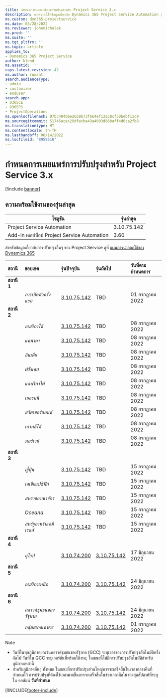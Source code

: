 ```yaml
---
title: กำหนดการเผยแพร่การปรับปรุงสำหรับ Project Service 3.x
description: บทความนี้ให้ข้อมูลเกี่ยวกับ Dynamics 365 Project Service Automation รุ่นที่มีอยู่และรุ่นที่กำลังจะเผยแพร่
ms.custom: dyn365-projectservice
ms.date: 03/28/2022
ms.reviewer: johnmichalak
ms.prod: ''
ms.suite: ''
ms.tgt_pltfrm: ''
ms.topic: article
applies_to:
- Dynamics 365 Project Service
author: kfend
ms.assetid: ''
caps.latest.revision: 42
ms.author: rumant
search.audienceType:
- admin
- customizer
- enduser
search.app:
- D365CE
- D365PS
- ProjectOperations
ms.openlocfilehash: 07bc494d6e2650673f664ef13a38cf50bebf11c9
ms.sourcegitcommit: 51745acac29dfacba43a4003d86baff4d6ca2fb8
ms.translationtype: HT
ms.contentlocale: th-TH
ms.lasthandoff: 06/14/2022
ms.locfileid: "8959516"
---
```

# <a name="update-release-schedule-for-project-service-3x"></a>กำหนดการเผยแพร่การปรับปรุงสำหรับ Project Service 3.x

[!include [banner](../includes/psa-now-project-operations.md)]

## <a name="latest-version-availability"></a>ความพร้อมใช้งานของรุ่นล่าสุด

| โซลูชัน  | รุ่นล่าสุด |
|-------|----|
| Project Service Automation    | 3.10.75.142 |
| Add-in เดสก์ท็อป Project Service Automation                | 3.60          |

สำหรับข้อมูลเกี่ยวกับการปรับปรุงอื่นๆ ของ Project Service ดูที่ [แผนการนำออกใช้ของ Dynamics 365](/dynamics365/release-plans/) 

| สถานี  | ขอบเขต | รุ่นปัจจุบัน | รุ่นถัดไป |  วันที่ตามกำหนดการ
| :---   | :---   | :---   | :---   |:---   |         
|<strong>สถานี 1</strong> | |  |  | |
| | <i>การเปิดตัวครั้งแรก</i> | [3.10.75.142](whats-new-ur-44.md) | TBD | 01 กรกฎาคม 2022
|<strong>สถานี 2</strong> | |  |  | |
| | <i>อเมริกาใต้</i> | [3.10.75.142](whats-new-ur-44.md) | TBD | 08 กรกฎาคม 2022
| | <i>แคนาดา</i> | [3.10.75.142](whats-new-ur-44.md) | TBD | 08 กรกฎาคม 2022
| | <i>อินเดีย</i> | [3.10.75.142](whats-new-ur-44.md) | TBD | 08 กรกฎาคม 2022
| | <i>ฝรั่งเศส</i> | [3.10.75.142](whats-new-ur-44.md) | TBD | 08 กรกฎาคม 2022
| | <i>แอฟริกาใต้</i> | [3.10.75.142](whats-new-ur-44.md) | TBD | 08 กรกฎาคม 2022
| | <i>เยอรมนี</i> | [3.10.75.142](whats-new-ur-44.md) | TBD | 08 กรกฎาคม 2022
| | <i>สวิตเซอร์แลนด์</i> | [3.10.75.142](whats-new-ur-44.md) | TBD | 08 กรกฎาคม 2022
| | <i>เกาหลีใต้</i> | [3.10.75.142](whats-new-ur-44.md) | TBD | 08 กรกฎาคม 2022
| | <i>นอร์เวย์</i> | [3.10.75.142](whats-new-ur-44.md) | TBD | 08 กรกฎาคม 2022
|<strong>สถานี 3</strong> | |  |  | |
| | <i>ญี่ปุ่น</i> | [3.10.75.142](whats-new-ur-44.md) | TBD | 15 กรกฎาคม 2022
| | <i>เอเชียแปซิฟิก</i> | [3.10.75.142](whats-new-ur-44.md) | TBD | 15 กรกฎาคม 2022
| | <i>สหราชอาณาจักร</i> | [3.10.75.142](whats-new-ur-44.md) | TBD | 15 กรกฎาคม 2022
| | <i>Oceana</i> | [3.10.75.142](whats-new-ur-44.md) | TBD | 15 กรกฎาคม 2022
| | <i>สหรัฐอาหรับเอมิเรตส์</i> | [3.10.75.142](whats-new-ur-44.md) | TBD | 15 กรกฎาคม 2022
|<strong>สถานี 4</strong> | |  |  | |
| | <i>ยุโรป</i> | [3.10.74.200](whats-new-ur43.md) | [3.10.75.142](whats-new-ur-44.md) | 17 มิถุนายน 2022
|<strong>สถานี 5</strong> | |  |  | |
| | <i>อเมริกาเหนือ</i> | [3.10.74.200](whats-new-ur43.md) | [3.10.75.142](whats-new-ur-44.md) | 24 มิถุนายน 2022
|<strong>สถานี 6</strong> | |  |  | |
| | <i>คลาวด์ชุมชนของรัฐบาล</i> | [3.10.74.200](whats-new-ur43.md) | [3.10.75.142](whats-new-ur-44.md) | 24 มิถุนายน 2022
| | <i>กลุ่มสเกลเฉพาะ</i> | [3.10.74.200](whats-new-ur43.md) | [3.10.75.142](whats-new-ur-44.md) | 01 กรกฎาคม 2022




>[!Note]
> - วันที่ในทุกภูมิภาคยกเว้นคลาวด์ชุมชนของรัฐบาล (GCC) ระบุเวลาของการปรับปรุงอัตโนมัติครั้งถัดไป วันที่ใน GCC ระบุเวอร์ชันที่พร้อมใช้งาน; ในขณะนี้ไม่มีการปรับปรุงอัตโนมัติสำหรับภูมิภาคเหล่านี้
> - สำหรับภูมิภาคอื่นๆ ทั้งหมด ในขณะที่การปรับปรุงส่วนใหญ่ควรจะเสร็จสิ้นในเวลากลางคืนที่กำหนดไว้ การปรับปรุงที่ต้องใช้เวลามากขึ้นอาจจะเสร็จสิ้นในช่วงเวลามืดในช่วงสุดสัปดาห์ที่ระบุใน คอลัมน์ **วันที่กำหนด**


[!INCLUDE[footer-include](../includes/footer-banner.md)]
